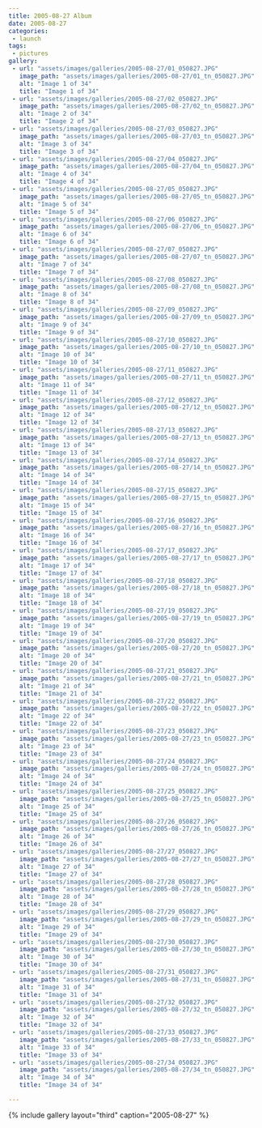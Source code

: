 ```yaml
---
title: 2005-08-27 Album
date: 2005-08-27
categories:
 - launch
tags:
 - pictures
gallery:
 - url: "assets/images/galleries/2005-08-27/01_050827.JPG"
   image_path: "assets/images/galleries/2005-08-27/01_tn_050827.JPG"
   alt: "Image 1 of 34"
   title: "Image 1 of 34"
 - url: "assets/images/galleries/2005-08-27/02_050827.JPG"
   image_path: "assets/images/galleries/2005-08-27/02_tn_050827.JPG"
   alt: "Image 2 of 34"
   title: "Image 2 of 34"
 - url: "assets/images/galleries/2005-08-27/03_050827.JPG"
   image_path: "assets/images/galleries/2005-08-27/03_tn_050827.JPG"
   alt: "Image 3 of 34"
   title: "Image 3 of 34"
 - url: "assets/images/galleries/2005-08-27/04_050827.JPG"
   image_path: "assets/images/galleries/2005-08-27/04_tn_050827.JPG"
   alt: "Image 4 of 34"
   title: "Image 4 of 34"
 - url: "assets/images/galleries/2005-08-27/05_050827.JPG"
   image_path: "assets/images/galleries/2005-08-27/05_tn_050827.JPG"
   alt: "Image 5 of 34"
   title: "Image 5 of 34"
 - url: "assets/images/galleries/2005-08-27/06_050827.JPG"
   image_path: "assets/images/galleries/2005-08-27/06_tn_050827.JPG"
   alt: "Image 6 of 34"
   title: "Image 6 of 34"
 - url: "assets/images/galleries/2005-08-27/07_050827.JPG"
   image_path: "assets/images/galleries/2005-08-27/07_tn_050827.JPG"
   alt: "Image 7 of 34"
   title: "Image 7 of 34"
 - url: "assets/images/galleries/2005-08-27/08_050827.JPG"
   image_path: "assets/images/galleries/2005-08-27/08_tn_050827.JPG"
   alt: "Image 8 of 34"
   title: "Image 8 of 34"
 - url: "assets/images/galleries/2005-08-27/09_050827.JPG"
   image_path: "assets/images/galleries/2005-08-27/09_tn_050827.JPG"
   alt: "Image 9 of 34"
   title: "Image 9 of 34"
 - url: "assets/images/galleries/2005-08-27/10_050827.JPG"
   image_path: "assets/images/galleries/2005-08-27/10_tn_050827.JPG"
   alt: "Image 10 of 34"
   title: "Image 10 of 34"
 - url: "assets/images/galleries/2005-08-27/11_050827.JPG"
   image_path: "assets/images/galleries/2005-08-27/11_tn_050827.JPG"
   alt: "Image 11 of 34"
   title: "Image 11 of 34"
 - url: "assets/images/galleries/2005-08-27/12_050827.JPG"
   image_path: "assets/images/galleries/2005-08-27/12_tn_050827.JPG"
   alt: "Image 12 of 34"
   title: "Image 12 of 34"
 - url: "assets/images/galleries/2005-08-27/13_050827.JPG"
   image_path: "assets/images/galleries/2005-08-27/13_tn_050827.JPG"
   alt: "Image 13 of 34"
   title: "Image 13 of 34"
 - url: "assets/images/galleries/2005-08-27/14_050827.JPG"
   image_path: "assets/images/galleries/2005-08-27/14_tn_050827.JPG"
   alt: "Image 14 of 34"
   title: "Image 14 of 34"
 - url: "assets/images/galleries/2005-08-27/15_050827.JPG"
   image_path: "assets/images/galleries/2005-08-27/15_tn_050827.JPG"
   alt: "Image 15 of 34"
   title: "Image 15 of 34"
 - url: "assets/images/galleries/2005-08-27/16_050827.JPG"
   image_path: "assets/images/galleries/2005-08-27/16_tn_050827.JPG"
   alt: "Image 16 of 34"
   title: "Image 16 of 34"
 - url: "assets/images/galleries/2005-08-27/17_050827.JPG"
   image_path: "assets/images/galleries/2005-08-27/17_tn_050827.JPG"
   alt: "Image 17 of 34"
   title: "Image 17 of 34"
 - url: "assets/images/galleries/2005-08-27/18_050827.JPG"
   image_path: "assets/images/galleries/2005-08-27/18_tn_050827.JPG"
   alt: "Image 18 of 34"
   title: "Image 18 of 34"
 - url: "assets/images/galleries/2005-08-27/19_050827.JPG"
   image_path: "assets/images/galleries/2005-08-27/19_tn_050827.JPG"
   alt: "Image 19 of 34"
   title: "Image 19 of 34"
 - url: "assets/images/galleries/2005-08-27/20_050827.JPG"
   image_path: "assets/images/galleries/2005-08-27/20_tn_050827.JPG"
   alt: "Image 20 of 34"
   title: "Image 20 of 34"
 - url: "assets/images/galleries/2005-08-27/21_050827.JPG"
   image_path: "assets/images/galleries/2005-08-27/21_tn_050827.JPG"
   alt: "Image 21 of 34"
   title: "Image 21 of 34"
 - url: "assets/images/galleries/2005-08-27/22_050827.JPG"
   image_path: "assets/images/galleries/2005-08-27/22_tn_050827.JPG"
   alt: "Image 22 of 34"
   title: "Image 22 of 34"
 - url: "assets/images/galleries/2005-08-27/23_050827.JPG"
   image_path: "assets/images/galleries/2005-08-27/23_tn_050827.JPG"
   alt: "Image 23 of 34"
   title: "Image 23 of 34"
 - url: "assets/images/galleries/2005-08-27/24_050827.JPG"
   image_path: "assets/images/galleries/2005-08-27/24_tn_050827.JPG"
   alt: "Image 24 of 34"
   title: "Image 24 of 34"
 - url: "assets/images/galleries/2005-08-27/25_050827.JPG"
   image_path: "assets/images/galleries/2005-08-27/25_tn_050827.JPG"
   alt: "Image 25 of 34"
   title: "Image 25 of 34"
 - url: "assets/images/galleries/2005-08-27/26_050827.JPG"
   image_path: "assets/images/galleries/2005-08-27/26_tn_050827.JPG"
   alt: "Image 26 of 34"
   title: "Image 26 of 34"
 - url: "assets/images/galleries/2005-08-27/27_050827.JPG"
   image_path: "assets/images/galleries/2005-08-27/27_tn_050827.JPG"
   alt: "Image 27 of 34"
   title: "Image 27 of 34"
 - url: "assets/images/galleries/2005-08-27/28_050827.JPG"
   image_path: "assets/images/galleries/2005-08-27/28_tn_050827.JPG"
   alt: "Image 28 of 34"
   title: "Image 28 of 34"
 - url: "assets/images/galleries/2005-08-27/29_050827.JPG"
   image_path: "assets/images/galleries/2005-08-27/29_tn_050827.JPG"
   alt: "Image 29 of 34"
   title: "Image 29 of 34"
 - url: "assets/images/galleries/2005-08-27/30_050827.JPG"
   image_path: "assets/images/galleries/2005-08-27/30_tn_050827.JPG"
   alt: "Image 30 of 34"
   title: "Image 30 of 34"
 - url: "assets/images/galleries/2005-08-27/31_050827.JPG"
   image_path: "assets/images/galleries/2005-08-27/31_tn_050827.JPG"
   alt: "Image 31 of 34"
   title: "Image 31 of 34"
 - url: "assets/images/galleries/2005-08-27/32_050827.JPG"
   image_path: "assets/images/galleries/2005-08-27/32_tn_050827.JPG"
   alt: "Image 32 of 34"
   title: "Image 32 of 34"
 - url: "assets/images/galleries/2005-08-27/33_050827.JPG"
   image_path: "assets/images/galleries/2005-08-27/33_tn_050827.JPG"
   alt: "Image 33 of 34"
   title: "Image 33 of 34"
 - url: "assets/images/galleries/2005-08-27/34_050827.JPG"
   image_path: "assets/images/galleries/2005-08-27/34_tn_050827.JPG"
   alt: "Image 34 of 34"
   title: "Image 34 of 34"

---
```


{% include gallery layout="third" caption="2005-08-27" %}
